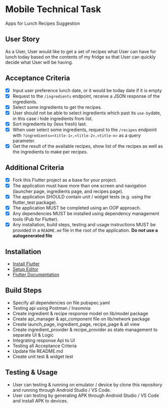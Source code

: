 # Mobile Technical Task
Apps for Lunch Recipes Suggestion

## User Story
As a User, User would like to get a set of recipes what User can have for lunch today based on the contents of my fridge so
that User can quickly decide what User will be having.

## Acceptance Criteria
- [x] Input user preference lunch date, or it would be today date if it is empty
- [x] Request to the `/ingredients` endpoint, receive a JSON response of the ingredients.
- [x] Select some ingredients to get the recipes.
- [x] User should not be able to select ingredients which past its `use-by`date, in this case i hide ingredients from list.
- [x] Sort ingredients by (less fresh) last.
- [x] When user select some ingredients, request to the `/recipes` endpoint with
 `?ingredients=<title-1>,<title-2>,<title-n>` as a query parameter.
- [x] Get the result of the available recipes, show list of the recipes as well as the ingredients
 to make per recipes.

## Additional Criteria
- [x] Fork this Flutter project as a base for your project.
- [x] The application must have more than one screen and navigation (launcher page, ingredients page, and recipes page).
- [x] The application SHOULD contain unit / widget tests (e.g. using the flutter_test package).
- [x] The application MUST be completed using an OOP approach.
- [x] Any dependencies MUST be installed using dependency management tools (Pub for Flutter).
- [x] Any installation, build steps, testing and usage instructions MUST be provided in a `README.md`
file in the root of the application. __Do not use a autogenerated file__

## Installation
- [Install Flutter](https://flutter.dev/docs/get-started/install)
- [Setup Editor](https://flutter.dev/docs/get-started/editor)
- [Flutter Documentation](https://flutter.dev/docs)

## Build Steps
- Specify all dependencies on file pubspec.yaml
- Testing api using Postman / Insomnia
- Create ingredient & recipe response model on lib/model package
- Create api_manager & api_component file on lib/network package
- Create launch_page, ingredient_page, recipe_page & all view
- Create ingredient_provider & recipe_provider as state management to separate UI & Logic
- Integrating response Api to UI
- Testing all Acceptance Criteria
- Update file README.md
- Create unit test & widget test

## Testing & Usage
- User can testing & running on emulator / device by clone this repository and running through Android Studio / VS Code.
- User can testing by generating APK through Android Studio / VS Code and install APK to devices.
